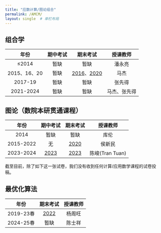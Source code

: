 ```yaml
---
title: "应数计算/图论组合"
permalink: /AMCM/
layout: single  # 单栏布局
---
```


## 组合学

|年份|期中考试|期末考试|授课教师|
|:----:|:------------:|:------------:|:------------:|
|≤2014| 暂缺 | 暂缺 | 潘永亮 |
|2015、16、20| 暂缺 | [2016](../USTC/2016combfinal.pdf)、[2020](../USTC/2020combfinal.pdf) | 马杰 |
|2017-19| 暂缺 | 暂缺 | 张先得 |
|2021-2024| 暂缺 | 暂缺 | 马杰、张先得 |


## 图论（数院本研贯通课程）

|年份|期中考试|期末考试|授课教师|
|:----:|:------------:|:------------:|:------------:|
|2014| 暂缺 | 暂缺 | 库伦 |
|2015-2022| 无 | [2020](../USTC/2020GTfinal.pdf) | 侯新民 |
|2023-2024| [2023](../USTC/2023GTmid.pdf) | [2023](../USTC/2023GTfinal.pdf) | 陈峻(Tran Tuan) |


截至目前，除了如下这一张试卷，我们没有收到任何计算/应用数学课程的试卷投稿。

## 最优化算法

|年份|期末考试|授课教师|
|:----:|:------------:|:------------:|
|2019-23春| [2022](../USTC/2022Soptimization.pdf) | 杨周旺 |
|2024-25春| 暂缺 | 陈士祥 |


